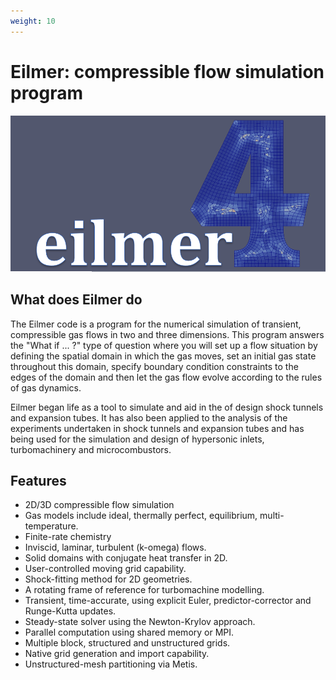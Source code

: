 ```yaml
---
weight: 10
---
```


# Eilmer: compressible flow simulation program

![](/images/eilmer4-image-from-heather.png)

## What does Eilmer do

The Eilmer code is a program for the numerical simulation of transient,
compressible gas flows in two and three dimensions.
This program answers the "What if ... ?" type of question
where you will set up a flow situation by
defining the spatial domain in which the gas moves,
set an initial gas state throughout this domain,
specify boundary condition constraints to the edges of the domain and
then let the gas flow evolve according to the rules of gas dynamics.

Eilmer began life as a tool to simulate and aid in the of design shock tunnels and expansion tubes.
It has also been applied to the analysis of the experiments undertaken
in shock tunnels and expansion tubes and has being used for the simulation and design of
hypersonic inlets, turbomachinery and microcombustors.

## Features

+ 2D/3D compressible flow simulation
+ Gas models include ideal, thermally perfect, equilibrium, multi-temperature.
+ Finite-rate chemistry
+ Inviscid, laminar, turbulent (k-omega) flows.
+ Solid domains with conjugate heat transfer in 2D.
+ User-controlled moving grid capability.
+ Shock-fitting method for 2D geometries.
+ A rotating frame of reference for turbomachine modelling.
+ Transient, time-accurate, using explicit Euler, predictor-corrector and Runge-Kutta updates.
+ Steady-state solver using the Newton-Krylov approach.
+ Parallel computation using shared memory or MPI.
+ Multiple block, structured and unstructured grids.
+ Native grid generation and import capability.
+ Unstructured-mesh partitioning via Metis.


